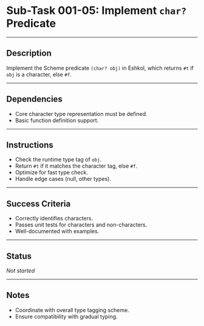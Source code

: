 # Sub-Task 001-05: Implement `char?` Predicate

---

## Description

Implement the Scheme predicate `(char? obj)` in Eshkol, which returns `#t` if `obj` is a character, else `#f`.

---

## Dependencies

- Core character type representation must be defined.
- Basic function definition support.

---

## Instructions

- Check the runtime type tag of `obj`.
- Return `#t` if it matches the character tag, else `#f`.
- Optimize for fast type check.
- Handle edge cases (null, other types).

---

## Success Criteria

- Correctly identifies characters.
- Passes unit tests for characters and non-characters.
- Well-documented with examples.

---

## Status

_Not started_

---

## Notes

- Coordinate with overall type tagging scheme.
- Ensure compatibility with gradual typing.
